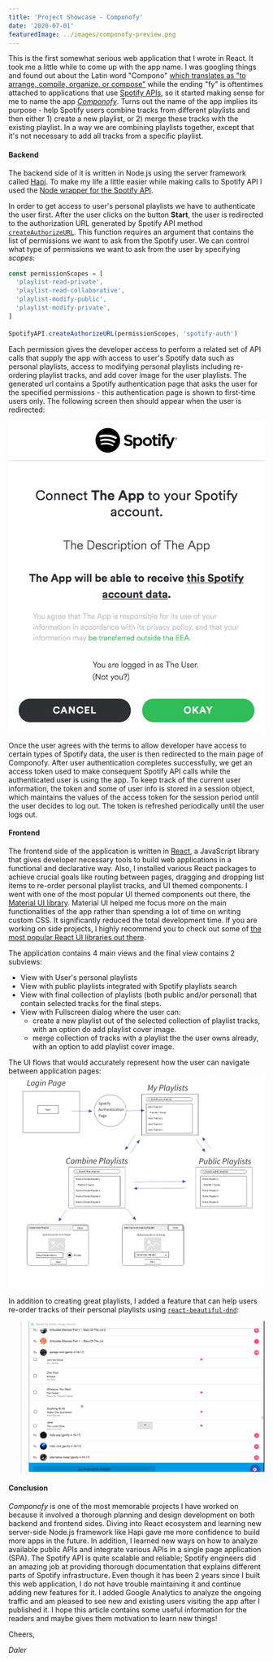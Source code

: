```yaml
---
title: 'Project Showcase - Componofy'
date: '2020-07-01'
featuredImage: ../images/componofy-preview.png
---
```


This is the first somewhat serious web application that I wrote in React. It took me a little while to come up with the app name. I was googling things and found out about the Latin word "Compono" [which translates as "to arrange, compile, organize, or compose"](https://www.wordsense.eu/compono/) while the ending "fy" is oftentimes attached to applications that use [Spotify APIs](https://developer.spotify.com/documentation/web-api/), so it started making sense for me to name the app [_Componofy_](https://componofy.herokuapp.com/). Turns out the name of the app implies its purpose - help Spotify users combine tracks from different playlists and then either 1) create a new playlist, or 2) merge these tracks with the existing playlist. In a way we are combining playlists together, except that it's not necessary to add all tracks from a specific playlist.

#### Backend

The backend side of it is written in Node.js using the server framework called [Hapi](https://hapi.dev/). To make my life a little easier while making calls to Spotify API I used the [Node wrapper for the Spotify API](https://github.com/thelinmichael/spotify-web-api-node).

In order to get access to user's personal playlists we have to authenticate the user first. After the user clicks on the button **Start**, the user is redirected to the authorization URL generated by Spotify API method [`createAuthorizeURL`](http://michaelthelin.se/spotify-web-api-node/#createAuthorizeURL). This function requires an argument that contains the list of permissions we want to ask from the Spotify user. We can control what type of permissions we want to ask from the user by specifying _scopes_:

```js
const permissionScopes = [
  'playlist-read-private',
  'playlist-read-collaborative',
  'playlist-modify-public',
  'playlist-modify-private',
]

SpotifyAPI.createAuthorizeURL(permissionScopes, 'spotify-auth')
```

Each permission gives the developer access to perform a related set of API calls that supply the app with access to user's Spotify data such as personal playlists, access to modifying personal playlists including re-ordering playlist tracks, and add cover image for the user playlists. The generated url contains a Spotify authentication page that asks the user for the specified permissions - this authentication page is shown to first-time users only. The following screen then should appear when the user is redirected:

<img src="../images/post-image-spotify-oauth.png" />

Once the user agrees with the terms to allow developer have access to certain types of Spotify data, the user is then redirected to the main page of Componofy. After user authentication completes successfully, we get an access token used to make consequent Spotify API calls while the authenticated user is using the app. To keep track of the current user information, the token and some of user info is stored in a session object, which maintains the values of the access token for the session period until the user decides to log out. The token is refreshed periodically until the user logs out.

#### Frontend

The frontend side of the application is written in [React](https://reactjs.org/), a JavaScript library that gives developer necessary tools to build web applications in a functional and declarative way. Also, I installed various React packages to achieve crucial goals like routing between pages, dragging and dropping list items to re-order personal playlist tracks, and UI themed components. I went with one of the most popular UI themed components out there, the [Material UI library](https://material-ui.com/). Material UI helped me focus more on the main functionalities of the app rather than spending a lot of time on writing custom CSS. It significantly reduced the total development time. If you are working on side projects, I highly recommend you to check out some of [the most popular React UI libraries out there](https://blog.logrocket.com/top-10-react-component-libraries-for-2020/).

The application contains 4 main views and the final view contains 2 subviews:

- View with User's personal playlists
- View with public playlists integrated with Spotify playlists search
- View with final collection of playlists (both public and/or personal) that contain selected tracks for the final steps.
- View with Fullscreen dialog where the user can:
  - create a new playlist out of the selected collection of playlist tracks, with an option do add playlist cover image.
  - merge collection of tracks with a playlist the the user owns already, with an option to add playlist cover image.

The UI flows that would accurately represent how the user can navigate between application pages:
<img src="../images/post-image-componofy-ui.png" />

In addition to creating great playlists, I added a feature that can help users re-order tracks of their personal playlists using [`react-beautiful-dnd`](https://react-beautiful-dnd.netlify.app/?path=/story/single-vertical-list--basic):

> ![Componofy: reordering playlist tracks](../images/post-image-reorder_my_playlist_tracks_snippet.gif)

#### Conclusion

_Componofy_ is one of the most memorable projects I have worked on because it involved a thorough planning and design development on both backend and frontend sides. Diving into React ecosystem and learning new server-side Node.js framework like Hapi gave me more confidence to build more apps in the future. In addition, I learned new ways on how to analyze available public APIs and integrate various APIs in a single page application (SPA). The Spotify API is quite scalable and reliable; Spotify engineers did an amazing job at providing thorough documentation that explains different parts of Spotify infrastructure. Even though it has been 2 years since I built this web application, I do not have trouble maintaining it and continue adding new features for it. I added Google Analytics to analyze the ongoing traffic and am pleased to see new and existing users visiting the app after I published it. I hope this article contains some useful information for the readers and maybe gives them motivation to learn new things!

Cheers,

_Daler_
